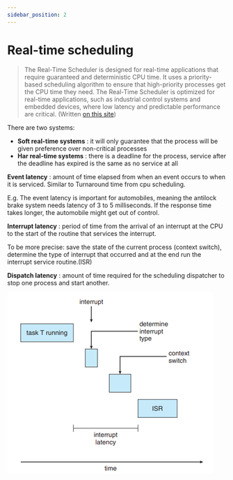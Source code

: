 ```yaml
---
sidebar_position: 2
---
```


# Real-time scheduling

> The Real-Time Scheduler is designed for real-time applications that require guaranteed and deterministic CPU time. 
> It uses a priority-based scheduling algorithm to ensure that high-priority processes get the CPU time they need. 
> The Real-Time Scheduler is optimized for real-time applications, such as industrial control systems and embedded devices,
> where low latency and predictable performance are critical. (Written [on this site](https://documentation.ubuntu.com/real-time/en/latest/explanation/schedulers/))

There are two systems:   
- **Soft real-time systems** : it will only guarantee that the process will be given preference over non-critical processes
- **Har real-time systems** : there is a deadline for the process, service after the
  deadline has expired is the same as no service at all   

**Event latency** : amount of time elapsed from when an event occurs to when it is serviced. Similar to Turnaround time from cpu scheduling.

E.g. The event latency is important for automobiles, meaning the antilock brake system needs latency of 3 to 5 milliseconds. 
If the response time takes longer, the automobile might get out of control.

**Interrupt latency** : period of time from the arrival of an interrupt
at the CPU to the start of the routine that services the interrupt.

To be more precise: save the state of the current process (context switch), determine the type of interrupt that occurred and at the end run
the interrupt service routine.(ISR)

**Dispatch latency** : amount of time required for the scheduling dispatcher to stop one
process and start another.

![img.png](img.png)

